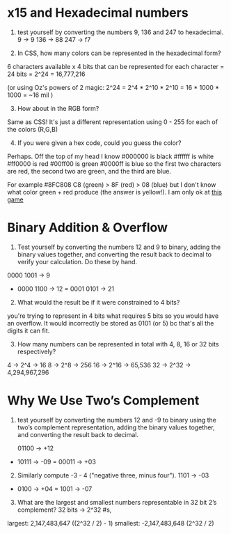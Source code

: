 # x15 and Hexadecimal numbers

1. test yourself by converting the numbers 9, 136 and 247 to hexadecimal.
9   -> 9
136 -> 88
247 -> f7
 
2. In CSS, how many colors can be represented in the hexadecimal form?

6 characters available x 4 bits that can be represented for each character
= 24 bits
= 2^24
= 16,777,216

(or using Oz's powers of 2 magic:
2^24
= 2^4 * 2^10 * 2^10
= 16 * 1000 * 1000
= ~16 mil
)

3. How about in the RGB form?

Same as CSS! It's just a different representation using 0 - 255 for each of the colors (R,G,B)

4. If you were given a hex code, could you guess the color?

Perhaps. Off the top of my head I know
#000000 is black
#ffffff is white
#ff0000 is red
#00ff00 is green
#0000ff is blue
so the first two characters are red, the second two are green, and the third are blue. 

For example
#8FC808
C8 (green) > 8F (red) > 08 (blue)
but I don't know what color green + red produce (the answer is yellow!). I am only ok at [this game](http://yizzle.com/whatthehex)

# Binary Addition & Overflow

1. Test yourself by converting the numbers 12 and 9 to binary, adding the binary values together, and converting the result back to decimal to verify your calculation. Do these by hand.

  0000 1001 -> 9
+ 0000 1100 -> 12
= 0001 0101 -> 21

2. What would the result be if it were constrained to 4 bits?

you're trying to represent in 4 bits what requires 5 bits so you would have an overflow. It would incorrectly be stored as 0101 (or 5) bc that's all the digits it can fit.

3. How many numbers can be represented in total with 4, 8, 16 or 32 bits respectively?

4  -> 2^4  -> 16
8  -> 2^8  -> 256
16 -> 2^16 -> 65,536
32 -> 2^32 -> 4,294,967,296

# Why We Use Two’s Complement

1. test yourself by converting the numbers 12 and -9 to binary using the two’s complement representation, adding the binary values together, and converting the result back to decimal. 

   01100 -> +12
+  10111 -> -09
=  00011 -> +03

2. Similarly compute -3 - 4 ("negative three, minus four"). 
   1101 -> -03
-  0100 -> +04
=  1001 -> -07

3. What are the largest and smallest numbers representable in 32 bit 2’s complement?
32 bits -> 2^32 #s,

largest:  2,147,483,647  ((2^32 / 2) - 1)
smallest: -2,147,483,648 (2^32 / 2)